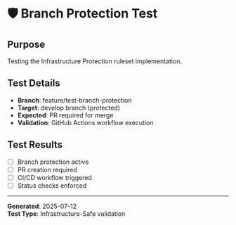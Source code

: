 # 🛡️ Branch Protection Test

## Purpose
Testing the Infrastructure Protection ruleset implementation.

## Test Details
- **Branch**: feature/test-branch-protection  
- **Target**: develop branch (protected)
- **Expected**: PR required for merge
- **Validation**: GitHub Actions workflow execution

## Test Results
- [ ] Branch protection active
- [ ] PR creation required
- [ ] CI/CD workflow triggered
- [ ] Status checks enforced

---
**Generated**: 2025-07-12  
**Test Type**: Infrastructure-Safe validation